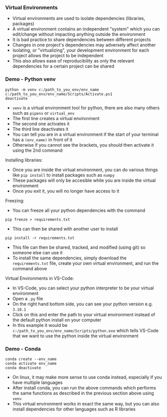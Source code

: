 ### Virtual Environments
- Virtual environments are used to isolate dependencies (libraries, packages)
- A virtual environment contains an independent "system" which you can edit/change without impacting anything outside the environment
- It is bad practice to share dependencies between different projects
- Changes in one project's dependencies may adversely affect another
- Isolating, or "virtualizing", your development environment for each project allows the project to be independent
- This also allows ease of reproducibility as only the relevant dependencies for a certain project can be shared

### Demo - Python venv
```
python -m venv c:/path_to_you_env/env_name
c:/path_to_you_env/env_name/Scripts/Activate.ps1
deactivate
```
- ```venv``` is a virtual environment tool for python, there are also many others such as ```pipenv``` or ```virtual_env```
- The first line creates a virtual environment
- The second one activates it
- The third line deactivates it
- You can tell you are in a virtual environment if the start of your terminal has a ```(env_name)``` in front of it
- Otherwise if you cannot see the brackets, you should then activate it using the 2nd command

Installing libraries:
- Once you are inside the virtual environment, you can do various things like ```pip install``` to install packages such as ```numpy```
- These packages will only be accesible while you are inside the virtual environment
- Once you exit it, you will no longer have access to it

Freezing:
- You can freeze all your python dependencies with the command
```
pip freeze > requirements.txt
```
- This can then be shared with another user to install
```
pip install -r requirements.txt
```
- This file can then be shared, tracked, and modified (using git) so someone else can use it
- To install the same dependencies, simply download the ```requirements.txt``` file, create your own virtual environment, and run the command above

Virtual Environments in VS-Code:
- In VS-Code, you can select your python interpreter to be your virtual environment
- Open a ```.py``` file
- On the right hand bottom side, you can see your python version e.g. ```3.10.1```
- Click on this and enter the path to your virtual environment instead of the default python install on your computer
- In this example it would be ```c:/path_to_you_env/env_name/Scripts/python.exe``` which tells VS-Code that we want to use the python inside the virtual environment

### Demo - Conda
```
conda create --env_name
conda activate env_name
conda deactivate
```
- On linux, it may make more sense to use conda instead, especially if you have multiple languages
- After install conda, you can run the above commands which performs the same functions as described in the previous section above using ```venv```
- This virtual environment works in exact the same way, but you can also install dependencies for other languages such as R libraries

